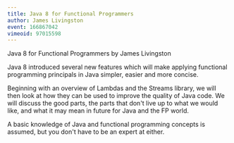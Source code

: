 ```yaml
---
title: Java 8 for Functional Programmers
author: James Livingston
event: 166867042
vimeoid: 97015598
---
```


Java 8 for Functional Programmers by James Livingston

Java 8 introduced several new features which will make applying functional
programming principals in Java simpler, easier and more concise.

Beginning with an overview of Lambdas and the Streams library, we will then
look at how they can be used to improve the quality of Java code. We will
discuss the good parts, the parts that don't live up to what we would like, and
what it may mean in future for Java and the FP world.

A basic knowledge of Java and functional programming concepts is assumed, but
you don't have to be an expert at either.

